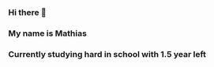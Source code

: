 ### Hi there 👋
### My name is Mathias

### Currently studying hard in school with 1.5 year left 


<!--
Here are some ideas to get you started:

- 🔭 I’m currently working on ...
- 🌱 I’m currently learning ...
- 👯 I’m looking to collaborate on ...
- 🤔 I’m looking for help with ...
- 💬 Ask me about ...
- 📫 How to reach me: ...
- 😄 Pronouns: ...
- ⚡ Fun fact: ...
-->

<!---
MatDalleBalle/MatDalleBalle is a ✨ special ✨ repository because its `README.md` (this file) appears on your GitHub profile.
You can click the Preview link to take a look at your changes.
--->
